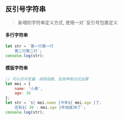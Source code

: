 ## 反引号字符串
> 新增的字符串定义方式, 使用一对\`\`反引号包裹定义

#### 多行字符串

```javascript
let str = `第一行第一行
	第二行第二行`;
console.log(str);
```

#### 模版字符串

```javascript
// 可以访问变量、调用函数、及各种表达式运算
let mei = {
	name: '小美',
	age: 16
};
let str = `${ mei.name }今年${ mei.age }了，
	还有${ 30 - mei.age }年他就30了`;
console.log(str);
```

